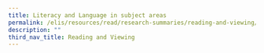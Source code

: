 ```yaml
---
title: Literacy and Language in subject areas
permalink: /elis/resources/read/research-summaries/reading-and-viewing/literacy-and-language-in-subject-areas/
description: ""
third_nav_title: Reading and Viewing
---
```

